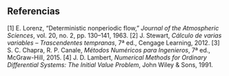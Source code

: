 ## Referencias

[1] E. Lorenz, “Deterministic nonperiodic flow,” *Journal of the Atmospheric Sciences*, vol. 20, no. 2, pp. 130–141, 1963.
[2] J. Stewart, *Cálculo de varias variables – Trascendentes tempranas*, 7ª ed., Cengage Learning, 2012.
[3] S. C. Chapra, R. P. Canale, *Métodos Numéricos para Ingenieros*, 7ª ed., McGraw-Hill, 2015.
[4] J. D. Lambert, *Numerical Methods for Ordinary Differential Systems: The Initial Value Problem*, John Wiley & Sons, 1991.
